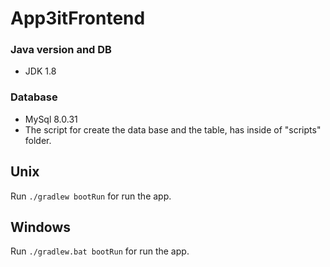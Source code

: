 # App3itFrontend

### Java version and DB
* JDK 1.8

### Database
* MySql 8.0.31
* The script for create the data base and the table, has inside of "scripts" folder.

## Unix

Run `./gradlew bootRun` for run the app.

## Windows

Run `./gradlew.bat bootRun` for run the app.
